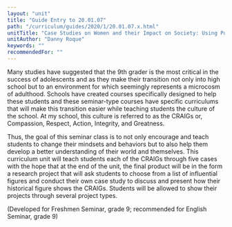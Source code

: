 ```yaml
---
layout: "unit"
title: "Guide Entry to 20.01.07"
path: "/curriculum/guides/2020/1/20.01.07.x.html"
unitTitle: "Case Studies on Women and their Impact on Society: Using Powerful Narratives of Women to Teach the CRAIGs."
unitAuthor: "Danny Roque"
keywords: ""
recommendedFor: "" 
---
```

<main>
        <p><span>Many studies have suggested that the 9th grader is the most critical in the success of adolescents and as they make their transition not only into high school but to an environment for which seemingly represents a microcosm of adulthood. Schools have created courses specifically designed to help these students and these seminar-type courses have specific curriculums that will make this transition easier while teaching students the culture of the school. At my school, this culture is referred to as the CRAIGs or, Compassion, Respect, Action, Integrity, and Greatness. </span></p>
<p><span>Thus, the goal of this seminar class is to not only encourage and teach students to change their mindsets and behaviors but to also help them develop a better understanding of their world and themselves. This curriculum unit will teach students each of the CRAIGs through five cases with the hope that at the end of the unit, the final product will be in the form a research project that will ask students to choose from a list of influential figures and conduct their own case study to discuss and present how their historical figure shows the CRAIGs. Students will be allowed to show their projects through several project types. </span></p>
<p>(Developed for Freshmen Seminar, grade 9; recommended for English Seminar, grade 9)</p>
</main>
